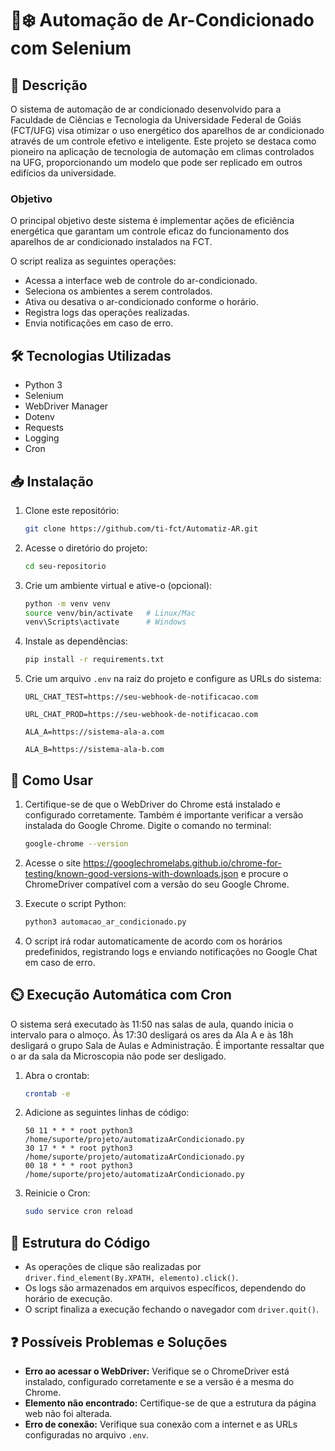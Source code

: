 # 🏫❄️ Automação de Ar-Condicionado com Selenium

## 📌 Descrição
O sistema de automação de ar condicionado desenvolvido para a Faculdade de Ciências e Tecnologia da Universidade Federal de Goiás (FCT/UFG) visa otimizar o uso energético dos aparelhos de ar condicionado através de um controle efetivo e inteligente. Este projeto se destaca como pioneiro na aplicação de tecnologia de automação em climas controlados na UFG, proporcionando um modelo que pode ser replicado em outros edifícios da universidade.

### Objetivo
O principal objetivo deste sistema é implementar ações de eficiência energética que garantam um controle eficaz do funcionamento dos aparelhos de ar condicionado instalados na FCT.

O script realiza as seguintes operações:

* Acessa a interface web de controle do ar-condicionado.
* Seleciona os ambientes a serem controlados.
* Ativa ou desativa o ar-condicionado conforme o horário.
* Registra logs das operações realizadas.
* Envia notificações em caso de erro.

## 🛠️ Tecnologias Utilizadas

* Python 3
* Selenium
* WebDriver Manager
* Dotenv
* Requests
* Logging
* Cron

## 📥 Instalação

1.  Clone este repositório:

    ```bash
    git clone https://github.com/ti-fct/Automatiz-AR.git
    ```

2.  Acesse o diretório do projeto:

    ```bash
    cd seu-repositorio
    ```

3.  Crie um ambiente virtual e ative-o (opcional):

    ```bash
    python -m venv venv
    source venv/bin/activate   # Linux/Mac
    venv\Scripts\activate      # Windows
    ```

4.  Instale as dependências:

    ```bash
    pip install -r requirements.txt
    ```

5.  Crie um arquivo `.env` na raiz do projeto e configure as URLs do sistema:

    ```env
    URL_CHAT_TEST=https://seu-webhook-de-notificacao.com

    URL_CHAT_PROD=https://seu-webhook-de-notificacao.com

    ALA_A=https://sistema-ala-a.com

    ALA_B=https://sistema-ala-b.com
    ```

## 🚀 Como Usar

1.  Certifique-se de que o WebDriver do Chrome está instalado e configurado corretamente. Também é importante verificar a versão instalada do Google Chrome. Digite o comando no terminal:

    ```bash
    google-chrome --version
    ```

2.  Acesse o site https://googlechromelabs.github.io/chrome-for-testing/known-good-versions-with-downloads.json e procure o ChromeDriver compatível com a versão do seu Google Chrome.

3.  Execute o script Python:

    ```bash
    python3 automacao_ar_condicionado.py
    ```

4.  O script irá rodar automaticamente de acordo com os horários predefinidos, registrando logs e enviando notificações no Google Chat em caso de erro.

## ⏲️ Execução Automática com Cron

O sistema será executado às 11:50 nas salas de aula, quando inicia o intervalo para o almoço. Às 17:30 desligará os ares da Ala A e às 18h desligará o grupo Sala de Aulas e Administração. É importante ressaltar que o ar da sala da Microscopia não pode ser desligado.

1.  Abra o crontab:

    ```bash
    crontab -e
    ```

2.  Adicione as seguintes linhas de código:

    ```cron
    50 11 * * * root python3 /home/suporte/projeto/automatizaArCondicionado.py
    30 17 * * * root python3 /home/suporte/projeto/automatizaArCondicionado.py
    00 18 * * * root python3 /home/suporte/projeto/automatizaArCondicionado.py
    ```

3. Reinicie o Cron:

    ```bash
    sudo service cron reload
    ```

## 📂 Estrutura do Código

* As operações de clique são realizadas por `driver.find_element(By.XPATH, elemento).click()`.
* Os logs são armazenados em arquivos específicos, dependendo do horário de execução.
* O script finaliza a execução fechando o navegador com `driver.quit()`.

## ❓ Possíveis Problemas e Soluções

* **Erro ao acessar o WebDriver:** Verifique se o ChromeDriver está instalado, configurado corretamente e se a versão é a mesma do Chrome.
* **Elemento não encontrado:** Certifique-se de que a estrutura da página web não foi alterada.
* **Erro de conexão:** Verifique sua conexão com a internet e as URLs configuradas no arquivo `.env`.
